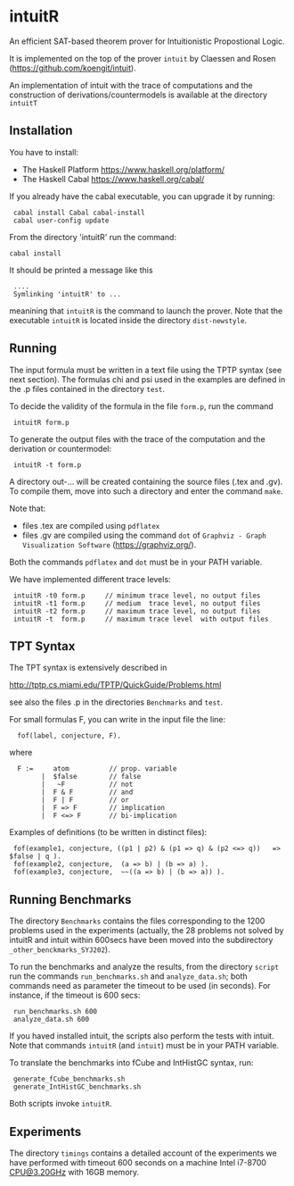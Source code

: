 intuitR
=======

An efficient SAT-based theorem prover for Intuitionistic Propostional Logic.

It is implemented on the top of the prover `intuit` by Claessen and Rosen
(https://github.com/koengit/intuit).

An implementation of intuit with the trace of computations and the
construction of derivations/countermodels is available at the
directory `intuitT`

Installation
------------

You have to install:

- The Haskell Platform  https://www.haskell.org/platform/
- The Haskell Cabal     https://www.haskell.org/cabal/


If you already have the cabal executable, you can upgrade it by running:

```console
 cabal install Cabal cabal-install
 cabal user-config update
```

From the  directory 'intuitR' run the command:

 ```console
 cabal install
```

It should be printed a message like this

```console
 ....
 Symlinking 'intuitR' to ...
```


meanining that `intuitR` is the command to launch the prover.
Note that  the executable `intuitR` is located inside the directory `dist-newstyle`.


Running
-------

The input formula must be written in a text file using the TPTP syntax (see next section).
The formulas chi and psi used in the examples are defined in the .p files contained in
the directory `test`.

To decide the validity of the formula in the file `form.p`, run the command

```console
 intuitR form.p
```

To generate the output files with the trace of the computation and the derivation or countermodel:

```console
 intuitR -t form.p
```

A directory out-...  will be created containing  the source files (.tex and .gv).
To compile them, move into such a directory and enter the command `make`.

Note that:

-  files .tex  are compiled using  `pdflatex`
-  files .gv   are compiled using the command `dot` of
   `Graphviz - Graph Visualization Software` (https://graphviz.org/).

Both the commands `pdflatex` and `dot` must be in your PATH variable.

We have implemented different  trace levels:

```console
 intuitR -t0 form.p     // minimum trace level, no output files 
 intuitR -t1 form.p     // medium  trace level, no output files 
 intuitR -t2 form.p     // maximum trace level, no output files 
 intuitR -t  form.p     // maximum trace level  with output files 
```

TPT Syntax
----------

The TPT syntax is extensively described in

 http://tptp.cs.miami.edu/TPTP/QuickGuide/Problems.html

see also the files .p in the directories `Benchmarks` and `test`.

For small formulas F, you can write in the input file the line:

```console
  fof(label, conjecture, F).
```

where

```console
  F :=     atom          // prop. variable
        |  $false        // false
        |   ~F           // not 
        |  F & F         // and
        |  F | F         // or
        |  F => F        // implication 
        |  F <=> F       // bi-implication
```

Examples of definitions (to be written in distinct files): 

```console
 fof(example1, conjecture, ((p1 | p2) & (p1 => q) & (p2 <=> q))   => $false | q ).
 fof(example2, conjecture,  (a => b) | (b => a) ).
 fof(example3, conjecture,  ~~((a => b) | (b => a)) ). 
```

Running Benchmarks
------------------

The directory `Benchmarks` contains the files corresponding to the 1200 problems used in the experiments
(actually, the 28 problems not solved by intuitR and intuit within 600secs have been moved
into the subdirectory `_other_benckmarks_SYJ202`).

To run the benchmarks and analyze the results, from the directory
`script` run the commands `run_benchmarks.sh` and `analyze_data.sh`;
both commands need as parameter the timeout to be used (in seconds).
For instance, if the timeout is 600 secs:

```console
 run_benchmarks.sh 600
 analyze_data.sh 600
```

If you haved installed intuit, the scripts also perform the tests with intuit.
Note that  commands  `intuitR` (and `intuit`) must be in your PATH variable.

To translate the benchmarks into fCube and IntHistGC syntax, run:

```console
 generate_fCube_benchmarks.sh
 generate_IntHistGC_benchmarks.sh
```

Both scripts invoke `intuitR`.

Experiments
-----------

The directory `timings` contains a detailed account of the
experiments we have performed with timeout 600 seconds on a machine 
Intel  i7-8700 CPU@3.20GHz with 16GB memory.